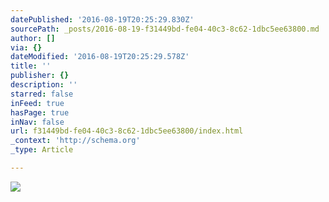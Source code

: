 ```yaml
---
datePublished: '2016-08-19T20:25:29.830Z'
sourcePath: _posts/2016-08-19-f31449bd-fe04-40c3-8c62-1dbc5ee63800.md
author: []
via: {}
dateModified: '2016-08-19T20:25:29.578Z'
title: ''
publisher: {}
description: ''
starred: false
inFeed: true
hasPage: true
inNav: false
url: f31449bd-fe04-40c3-8c62-1dbc5ee63800/index.html
_context: 'http://schema.org'
_type: Article

---
```

![](https://the-grid-user-content.s3-us-west-2.amazonaws.com/9cd871c4-53e9-4429-9586-c0d4b9903cb0.jpg)